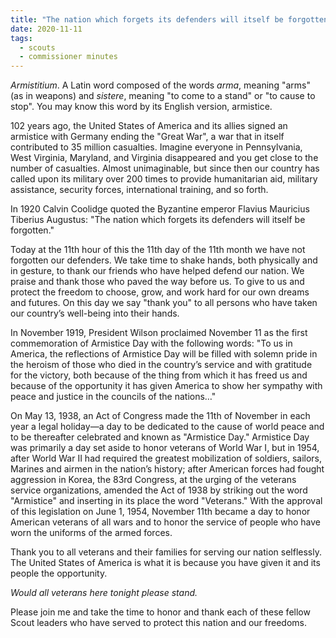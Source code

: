 ```yaml
---
title: "The nation which forgets its defenders will itself be forgotten"
date: 2020-11-11
tags:
  - scouts
  - commissioner minutes
---
```


_Armistitium_. A Latin word composed of the words _arma_, meaning "arms" (as in weapons) and _sistere_, meaning "to come to a stand" or "to cause to stop". You may know this word by its English version, armistice.

102 years ago, the United States of America and its allies signed an armistice with Germany ending the "Great War", a war that in itself contributed to 35 million casualties. Imagine everyone in Pennsylvania, West Virginia, Maryland, and Virginia disappeared and you get close to the number of casualties. Almost unimaginable, but since then our country has called upon its military over 200 times to provide humanitarian aid, military assistance, security forces, international training, and so forth.

In 1920 Calvin Coolidge quoted the Byzantine emperor Flavius Mauricius Tiberius Augustus: "The nation which forgets its defenders will itself be forgotten."

Today at the 11th hour of this the 11th day of the 11th month we have not forgotten our defenders. We take time to shake hands, both physically and in gesture, to thank our friends who have helped defend our nation. We praise and thank those who paved the way before us. To give to us and protect the freedom to choose, grow, and work hard for our own dreams and futures. On this day we say "thank you" to all persons who have taken our country’s well-being into their hands.

In November 1919, President Wilson proclaimed November 11 as the first commemoration of Armistice Day with the following words: "To us in America, the reflections of Armistice Day will be filled with solemn pride in the heroism of those who died in the country’s service and with gratitude for the victory, both because of the thing from which it has freed us and because of the opportunity it has given America to show her sympathy with peace and justice in the councils of the nations…"

On May 13, 1938, an Act of Congress made the 11th of November in each year a legal holiday—a day to be dedicated to the cause of world peace and to be thereafter celebrated and known as "Armistice Day." Armistice Day was primarily a day set aside to honor veterans of World War I, but in 1954, after World War II had required the greatest mobilization of soldiers, sailors, Marines and airmen in the nation’s history; after American forces had fought aggression in Korea, the 83rd Congress, at the urging of the veterans service organizations, amended the Act of 1938 by striking out the word "Armistice" and inserting in its place the word "Veterans." With the approval of this legislation on June 1, 1954, November 11th became a day to honor American veterans of all wars and to honor the service of people who have worn the uniforms of the armed forces.

Thank you to all veterans and their families for serving our nation selflessly. The United States of America is what it is because you have given it and its people the opportunity.

_Would all veterans here tonight please stand._

Please join me and take the time to honor and thank each of these fellow Scout leaders who have served to protect this nation and our freedoms.

